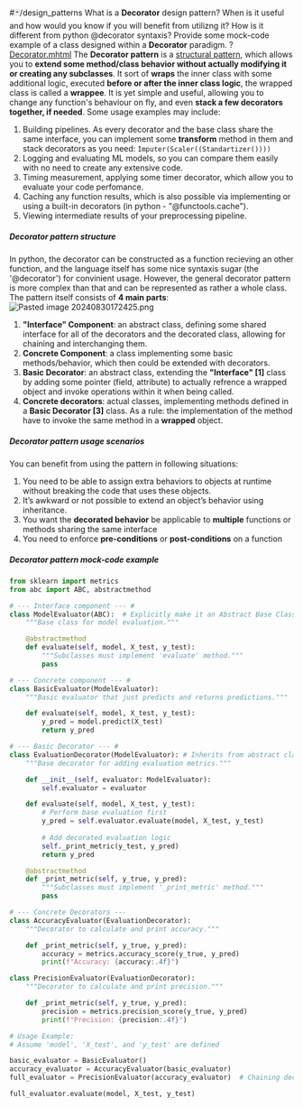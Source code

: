 #🃏/design_patterns
What is a **Decorator** design pattern? When is it useful and how would you know if you will benefit from utilizng it? How is it different from python @decorator syntaxis? Provide some mock-code example of a class designed within a **Decorator** paradigm.
?
[Decorator.mhtml](Decorator.mhtml)
The **Decorator pattern** is a [structural pattern](Structural%20patterns.md), which allows you to **extend some method/class behavior without actually modifying it or creating any subclasses**. It sort of  **wraps** the inner class with some additional logic, executed **before or after the inner class logic**, the wrapped class is called a **wrappee**. It is yet simple and useful, allowing you to change any function's behaviour on fly, and even **stack a few decorators together, if needed**. Some usage examples may include:
1. Building pipelines. As every decorator and the base class share the same interface, you can implement some **transform** method in them and stack decorators as you need: `Imputer(Scaler((Standartizer())))`
1. Logging and evaluating ML models, so you can compare them easily with no need to create any extensive code.
3. Timing measurement, applying some timer decorator, which allow you to evaluate your code perfomance.
4. Caching any function results, which is also possible via implementing or using a built-in decorators (in python - "\@functools.cache").
5. Viewing intermediate results of your preprocessing pipeline.
##### Decorator pattern structure
In python, the decorator can be constructed as a function recieving an other function, and the language itself has some nice syntaxis sugar (the '@decorator') for convinient usage. However, the general decorator pattern is more complex than that and can be represented as rather a whole class.
The pattern itself consists of **4 main parts**:
![Pasted image 20240830172425.png](Pasted%20image%2020240830172425.png)
1. **"Interface" Component**: an abstract class, defining some shared interface for all of the decorators and the decorated class, allowing for chaining and interchanging them.
2. **Concrete Component**: a class implementing some basic methods/behavior, which then could be extended with decorators.
3. **Basic Decorator**: an abstract class, extending the **"Interface" \[1]** class by adding some pointer (field, attribute) to actually refrence a wrapped object and invoke operations within it when being called.
4. **Concrete decorators**: actual classes, implementing methods defined in a **Basic Decorator \[3]** class. As a rule: the implementation of the method have to invoke the same method in a **wrapped** object.
##### Decorator pattern usage scenarios
You can benefit from using the pattern in following situations:
1. You need to be able to assign extra behaviors to objects at runtime without breaking the code that uses these objects.
2. It’s awkward or not possible to extend an object’s behavior using inheritance.
3. You want the **decorated behavior** be applicable to **multiple** functions or methods sharing the same interface
4. You need to enforce **pre-conditions** or **post-conditions** on a function
##### Decorator pattern mock-code example
```python
from sklearn import metrics
from abc import ABC, abstractmethod

# --- Interface component --- #
class ModelEvaluator(ABC):  # Explicitly make it an Abstract Base Class
    """Base class for model evaluation."""

    @abstractmethod
    def evaluate(self, model, X_test, y_test):
        """Subclasses must implement 'evaluate' method."""
        pass 

# --- Concrete component --- #
class BasicEvaluator(ModelEvaluator):
    """Basic evaluator that just predicts and returns predictions."""

    def evaluate(self, model, X_test, y_test):
        y_pred = model.predict(X_test)
        return y_pred

# --- Basic Decorator --- #
class EvaluationDecorator(ModelEvaluator): # Inherits from abstract class
    """Base decorator for adding evaluation metrics."""

    def __init__(self, evaluator: ModelEvaluator):
        self.evaluator = evaluator

    def evaluate(self, model, X_test, y_test):
        # Perform base evaluation first
        y_pred = self.evaluator.evaluate(model, X_test, y_test)
        
        # Add decorated evaluation logic
        self._print_metric(y_test, y_pred)
        return y_pred

    @abstractmethod
    def _print_metric(self, y_true, y_pred):
        """Subclasses must implement '_print_metric' method."""
        pass

# --- Concrete Decorators ---
class AccuracyEvaluator(EvaluationDecorator):
    """Decorator to calculate and print accuracy."""

    def _print_metric(self, y_true, y_pred):
        accuracy = metrics.accuracy_score(y_true, y_pred)
        print(f"Accuracy: {accuracy:.4f}")

class PrecisionEvaluator(EvaluationDecorator):
    """Decorator to calculate and print precision."""

    def _print_metric(self, y_true, y_pred):
        precision = metrics.precision_score(y_true, y_pred)
        print(f"Precision: {precision:.4f}")

# Usage Example:
# Assume 'model', 'X_test', and 'y_test' are defined

basic_evaluator = BasicEvaluator()
accuracy_evaluator = AccuracyEvaluator(basic_evaluator)
full_evaluator = PrecisionEvaluator(accuracy_evaluator)  # Chaining decorators

full_evaluator.evaluate(model, X_test, y_test) 
```
<!--SR:!2025-10-14,297,310-->